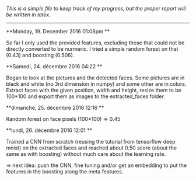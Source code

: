 *This is a simple file to keep track of my progress, but the proper report will be written in latex.*

-------------------

**Monday, 19. December 2016 01:08pm **

So far I only used the provided features, excluding those that could not be directly converted to be nurmeric. I tried a simple random forest on that (0.43) and boosting (0.506).


**Samedi, 24. décembre 2016 04:22 **

Began to look at the pictures and the detected faces. Some pictures are in black and white (no 3rd dimension in numpy) and some other are in colors. Extract faces with the given position, width and height, resize them to be 100*100 and export them as images to the extracted_faces folder.


**dimanche, 25. décembre 2016 12:16 **

Random forest on face pixels (100*100) => 0.45

**lundi, 26. décembre 2016 12:01 **

Trained a CNN from scratch (reusing the tutorial from tensorflow deep mnist) on the extracted faces and reached about 0.50 score (about the same as with boosting) without much care about the learning rate.

=> next idea: push the CNN, fine tuning and/or get an embedding to put the features in the boosting along the meta features. 
